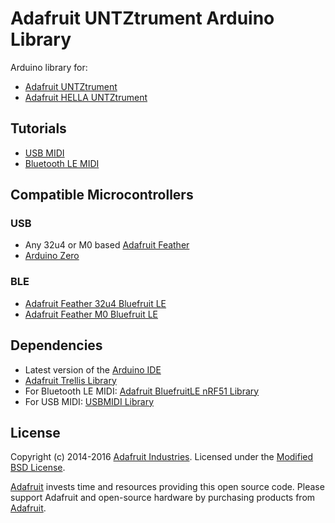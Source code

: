 # Adafruit UNTZtrument Arduino Library

Arduino library for:

* [Adafruit UNTZtrument](https://www.adafruit.com/product/1929)
* [Adafruit HELLA UNTZtrument](https://www.adafruit.com/products/1999)

## Tutorials

* [USB MIDI](https://learn.adafruit.com/untztrument-trellis-midi-instrument)
* [Bluetooth LE MIDI](https://learn.adafruit.com/wireless-untztrument-using-ble-midi)

## Compatible Microcontrollers

### USB

* Any 32u4 or M0 based [Adafruit Feather](https://www.adafruit.com/feather)
* [Arduino Zero](https://www.adafruit.com/products/2843)

### BLE

* [Adafruit Feather 32u4 Bluefruit LE](https://www.adafruit.com/products/2829)
* [Adafruit Feather M0 Bluefruit LE](https://www.adafruit.com/products/2995)

## Dependencies

* Latest version of the [Arduino IDE](https://www.arduino.cc/en/Main/Software)
* [Adafruit Trellis Library](https://github.com/adafruit/Adafruit_Trellis_Library)
* For Bluetooth LE MIDI: [Adafruit BluefruitLE nRF51 Library](https://github.com/adafruit/Adafruit_BluefruitLE_nRF51)
* For USB MIDI: [USBMIDI Library](https://github.com/arduino-libraries/MIDIUSB)

## License
Copyright (c) 2014-2016 [Adafruit Industries](https://adafruit.com). Licensed under the [Modified BSD License](/LICENSE?raw=true).

[Adafruit](https://adafruit.com) invests time and resources providing this open source code.
Please support Adafruit and open-source hardware by purchasing products from [Adafruit](https://adafruit.com).

